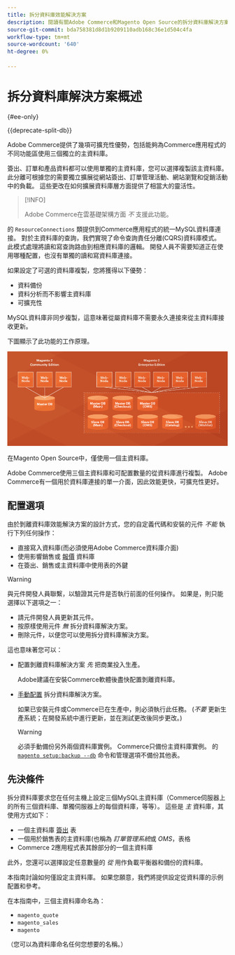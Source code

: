 ```yaml
---
title: 拆分資料庫效能解決方案
description: 閱讀有關Adobe Commerce和Magento Open Source的拆分資料庫解決方案。
source-git-commit: bda758381d8d1b9209110adb168c36e1d504c4fa
workflow-type: tm+mt
source-wordcount: '640'
ht-degree: 0%

---
```



# 拆分資料庫解決方案概述

{#ee-only}

{{deprecate-split-db}}

Adobe Commerce提供了幾項可擴充性優勢，包括能夠為Commerce應用程式的不同功能區使用三個獨立的主資料庫。

簽出、訂單和產品資料都可以使用單獨的主資料庫，您可以選擇複製該主資料庫。 此分離可根據您的需要獨立擴展從網站簽出、訂單管理活動、網站瀏覽和促銷活動中的負載。 這些更改在如何擴展資料庫層方面提供了相當大的靈活性。

>[!INFO]
>
>Adobe Commerce在雲基礎架構方面 _不_ 支援此功能。

的 `ResourceConnections` 類提供到Commerce應用程式的統一MySQL資料庫連接。 對於主資料庫的查詢，我們實現了命令查詢責任分離(CQRS)資料庫模式。 此模式處理將讀和寫查詢路由到相應資料庫的邏輯。 開發人員不需要知道正在使用哪種配置，也沒有單獨的讀和寫資料庫連接。

如果設定了可選的資料庫複製，您將獲得以下優勢：

- 資料備份
- 資料分析而不影響主資料庫
- 可擴充性

MySQL資料庫非同步複製，這意味著從屬資料庫不需要永久連接來從主資料庫接收更新。

下圖顯示了此功能的工作原理。

![Adobe Commerce使用不同的資料庫儲存表](../../assets/configuration/split-db-diagram-ee.png)

在Magento Open Source中，僅使用一個主資料庫。

Adobe Commerce使用三個主資料庫和可配置數量的從資料庫進行複製。 Adobe Commerce有一個用於資料庫連接的單一介面，因此效能更快，可擴充性更好。

## 配置選項

由於剝離資料庫效能解決方案的設計方式，您的自定義代碼和安裝的元件 _不能_ 執行下列任何操作：

- 直接寫入資料庫(而必須使用Adobe Commerce資料庫介面)
- 使用影響銷售或 [報價](https://glossary.magento.com/quote) 資料庫
- 在簽出、銷售或主資料庫中使用表的外鍵

>[!WARNING]
>
>與元件開發人員聯繫，以驗證其元件是否執行前面的任何操作。 如果是，則只能選擇以下選項之一：
>
>- 請元件開發人員更新其元件。
>- 按原樣使用元件 _無_ 拆分資料庫解決方案。
>- 刪除元件，以便您可以使用拆分資料庫解決方案。


這也意味著您可以：

- 配置剝離資料庫解決方案 _先_ 把商業投入生產。

   Adobe建議在安裝Commerce軟體後盡快配置剝離資料庫。

- [手動配置](multi-master-manual.md) 拆分資料庫解決方案。

   如果已安裝元件或Commerce已在生產中，則必須執行此任務。 (_不要_ 更新生產系統；在開發系統中進行更新，並在測試更改後同步更改。)

   >[!WARNING]
   >
   >必須手動備份另外兩個資料庫實例。 Commerce只備份主資料庫實例。 的 [`magento setup:backup --db`](https://devdocs.magento.com/guides/v2.4/install-gde/install/cli/install-cli-backup.html) 命令和管理選項不備份其他表。

## 先決條件

拆分資料庫要求您在任何主機上設定三個MySQL主資料庫（Commerce伺服器上的所有三個資料庫、單獨伺服器上的每個資料庫，等等）。 這些是 _主_ 資料庫，其使用方式如下：

- 一個主資料庫 [簽出](https://glossary.magento.com/checkout) 表
- 一個用於銷售表的主資料庫(也稱為 _訂單管理系統_&#x200B;或 _OMS_，表格
- Commerce 2應用程式表其餘部分的一個主資料庫

此外，您還可以選擇設定任意數量的 _從_ 用作負載平衡器和備份的資料庫。

本指南討論如何僅設定主資料庫。 如果您願意，我們將提供設定從資料庫的示例配置和參考。

在本指南中，三個主資料庫命名為：

- `magento_quote`
- `magento_sales`
- `magento`

（您可以為資料庫命名任何您想要的名稱。）
